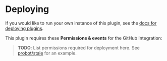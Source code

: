 # Deploying

If you would like to run your own instance of this plugin, see the [docs for deploying plugins](https://github.com/probot/probot/blob/master/docs/deployment.md).

This plugin requires these **Permissions & events** for the GitHub Integration:

> **TODO**: List permissions required for deployment here. See [probot/stale](https://github.com/mcmahonjohn/arborist/blob/master/docs/deploy.md) for an example.
